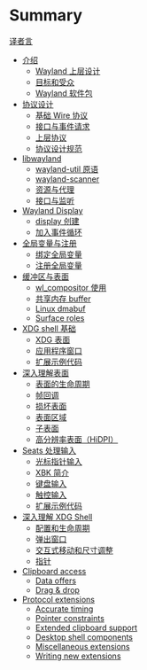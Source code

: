 # Summary

[译者言](./README.md)

- [介绍](./1-introduction/index.md)
  - [Wayland 上层设计](./1-introduction/high-level-design.md)
  - [目标和受众](./1-introduction/goals.md)
  - [Wayland 软件包](./1-introduction/package.md)
- [协议设计](./2-protocol-design/index.md)
  - [基础 Wire 协议](./2-protocol-design/wire-protocol.md)
  - [接口与事件请求](./2-protocol-design/interfaces-reqs-events.md)
  - [上层协议](./2-protocol-design/high-level.md)
  - [协议设计规范](./2-protocol-design/design-patterns.md)
- [libwayland](./3-libwayland/index.md)
  - [wayland-util 原语](./3-libwayland/util.md)
  - [wayland-scanner](./3-libwayland/wayland-scanner.md)
  - [资源与代理](./3-libwayland/proxies.md)
  - [接口与监听](./3-libwayland/interfaces.md)
- [Wayland Display](./4-wayland-display/index.md)
  - [display 创建](./4-wayland-display/creation.md)
  - [加入事件循环](./4-wayland-display/event-loop.md)
- [全局变量与注册](./5-registry/index.md)
  - [绑定全局变量](./5-registry/binding.md)
  - [注册全局变量](./5-registry/server-side.md)
- [缓冲区与表面](./6-surfaces/index.md)
  - [wl_compositor 使用](./6-surfaces/compositor.md)
  - [共享内存 buffer](./6-surfaces/shared-memory.md)
  - [Linux dmabuf](./6-surfaces/dmabuf.md)
  - [Surface roles](./6-surfaces/roles.md)
- [XDG shell 基础](./7-xdg-shell-basics/index.md)
  - [XDG 表面](./7-xdg-shell-basics/xdg-surface.md)
  - [应用程序窗口](./7-xdg-shell-basics/xdg-toplevel.md)
  - [扩展示例代码](./7-xdg-shell-basics/example-code.md)
- [深入理解表面](./8-surfaces-in-depth/index.md)
  - [表面的生命周期](./8-surfaces-in-depth/lifecycle.md)
  - [帧回调](./8-surfaces-in-depth/frame-callbacks.md)
  - [损坏表面](./8-surfaces-in-depth/damaging-surfaces.md)
  - [表面区域](./8-surfaces-in-depth/surface-regions.md)
  - [子表面](./8-surfaces-in-depth/subsurfaces.md)
  - [高分辨率表面（HiDPI）](./8-surfaces-in-depth/hidpi.md)
- [Seats 处理输入](./9-seat/index.md)
  - [光标指针输入](./9-seat/pointer.md)
  - [XBK 简介](./9-seat/xkb.md)
  - [键盘输入](./9-seat/keyboard.md)
  - [触控输入](./9-seat/touch.md)
  - [扩展示例代码](./9-seat/example.md)
- [深入理解 XDG Shell](./10-xdg-shell-in-depth/index.md)
  - [配置和生命周期](./10-xdg-shell-in-depth/configuration.md)
  - [弹出窗口](./10-xdg-shell-in-depth/popups.md)
  - [交互式移动和尺寸调整](./10-xdg-shell-in-depth/interactive.md)
  - [指针](./10-xdg-shell-in-depth/positioners.md)
- [Clipboard access]()
  - [Data offers]()
  - [Drag & drop]()
- [Protocol extensions]()
  - [Accurate timing]()
  - [Pointer constraints]()
  - [Extended clipboard support]()
  - [Desktop shell components]()
  - [Miscellaneous extensions]()
  - [Writing new extensions]()
